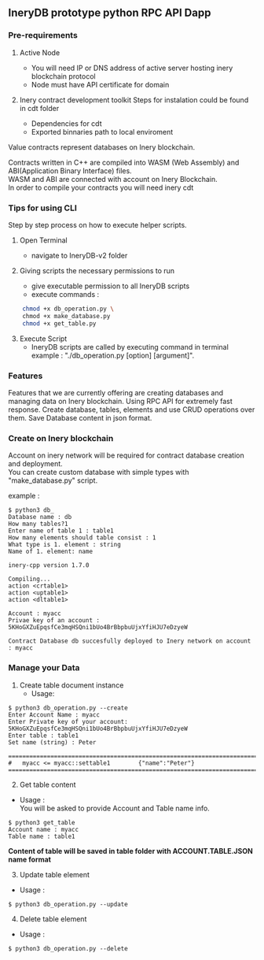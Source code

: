 ## IneryDB prototype python RPC API Dapp

### Pre-requirements

1. Active Node
    - You will need IP or DNS address of active server hosting inery blockchain protocol
    - Node must have API certificate for domain


2. Inery contract development toolkit
Steps for instalation could be found in cdt folder
    - Dependencies for cdt
    - Exported binnaries path to local enviroment


Value contracts represent databases on Inery blockchain.   

Contracts written in C++ are compiled into WASM (Web Assembly) and ABI(Application Binary Interface) files.   
WASM and ABI are connected with account on Inery Blockchain.  
In order to compile your contracts you will need inery cdt 

### Tips for using CLI 

 Step by step process on how to execute helper scripts. 

1. Open Terminal
    - navigate to IneryDB-v2 folder

2. Giving scripts the necessary permissions to run
    - give executable permission to all IneryDB scripts	
    - execute commands :
```sh
    chmod +x db_operation.py \
    chmod +x make_database.py
    chmod +x get_table.py
```
3. Execute Script
    - IneryDB scripts are called by executing command in terminal
        example : "./db_operation.py [option] [argument]".    
                

### Features 

Features that we are currently offering are creating databases and managing data on Inery blockchain.
Using RPC API for extremely fast response. Create database, tables, elements and use CRUD operations over them. 
Save Database content in json format. 

### Create on Inery blockchain 

Account on inery network will be required for contract database creation and deployment.   
You can create custom database with simple types with "make_database.py" script.   

example :  

```
$ python3 db_
Database name : db
How many tables?1
Enter name of table 1 : table1
How many elements should table consist : 1
What type is 1. element : string
Name of 1. element: name

inery-cpp version 1.7.0

Compiling...
action <crtable1> 
action <uptable1> 
action <dltable1>

Account : myacc
Privae key of an account : 5KHoGXZuEpqsfCe3mqHSQni1bUo4BrBbpbuUjxYfiHJU7eDzyeW

Contract Database db succesfully deployed to Inery network on account : myacc

```

### Manage your Data

1. Create table document instance
    - Usage: 

```
$ python3 db_operation.py --create 
Enter Account Name : myacc
Enter Private key of your account: 5KHoGXZuEpqsfCe3mqHSQni1bUo4BrBbpbuUjxYfiHJU7eDzyeW
Enter table : table1
Set name (string) : Peter

====================================================================================
#   myacc <= myacc::settable1        {"name":"Peter"}
====================================================================================

```

2. Get table content
- Usage :    
You will be asked to provide Account and Table name info.
```
$ python3 get_table
Account name : myacc
Table name : table1
``` 
 <strong> Content of table will be saved in table folder with ACCOUNT.TABLE.JSON name format </strong>
    

3. Update table element
- Usage : 

```
$ python3 db_operation.py --update
```

4. Delete table element
- Usage : 

```
$ python3 db_operation.py --delete
```